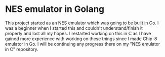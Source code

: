 # NES emulator in Golang

This project started as an NES emulator which was going to be built in Go. I was a beginner when I started this and couldn't understand/finish it properly and lost all my hopes. I restarted working on this in C as I have gained more experience with working on these things since I made Chip-8 emulator in Go. I will be continuing any progress there on my "NES emulator in C" repository.
